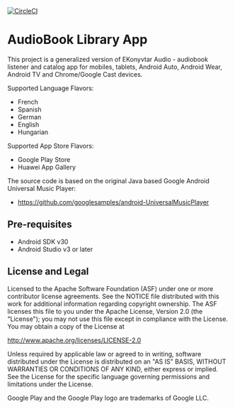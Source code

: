 [![CircleCI](https://dl.circleci.com/status-badge/img/gh/EKonyvtar/AudioBookLibrary/tree/master.svg?style=svg)](https://dl.circleci.com/status-badge/redirect/gh/EKonyvtar/AudioBookLibrary/tree/master)

# AudioBook Library App

This project is a generalized version of EKonyvtar Audio -
audiobook listener and catalog app for mobiles, tablets, Android
Auto, Android Wear, Android TV and Chrome/Google Cast devices.

Supported Language Flavors:
- French
- Spanish
- German
- English
- Hungarian

Supported App Store Flavors:
-   Google Play Store
-   Huawei App Gallery


The source code is based on the original Java based Google Android Universal Music Player:

-   https://github.com/googlesamples/android-UniversalMusicPlayer

## Pre-requisites

-   Android SDK v30
-   Android Studio v3 or later

## License and Legal

Licensed to the Apache Software Foundation (ASF) under one or more contributor
license agreements. See the NOTICE file distributed with this work for
additional information regarding copyright ownership. The ASF licenses this
file to you under the Apache License, Version 2.0 (the "License"); you may not
use this file except in compliance with the License. You may obtain a copy of
the License at

http://www.apache.org/licenses/LICENSE-2.0

Unless required by applicable law or agreed to in writing, software
distributed under the License is distributed on an "AS IS" BASIS, WITHOUT
WARRANTIES OR CONDITIONS OF ANY KIND, either express or implied. See the
License for the specific language governing permissions and limitations under
the License.

Google Play and the Google Play logo are trademarks of Google LLC.

